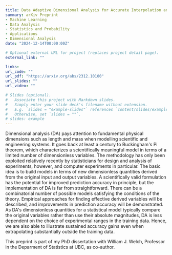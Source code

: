 ```yaml
---
title: Data Adaptive Dimensional Analysis for Accurate Interpolation and Extrapolation in Computer Experiments
summary: arXiv Preprint
- Machine Learning
- Data Analysis
- Statistics and Probability
- Applications
- Dimensional Analysis
date: "2024-12-14T00:00:00Z"

# Optional external URL for project (replaces project detail page).
external_link: ""

links:
url_code: ""
url_pdf: "https://arxiv.org/abs/2312.10100"
url_slides: ""
url_video: ""

# Slides (optional).
#   Associate this project with Markdown slides.
#   Simply enter your slide deck's filename without extension.
#   E.g. `slides = "example-slides"` references `content/slides/example-slides.md`.
#   Otherwise, set `slides = ""`.
# slides: example
---
```


Dimensional analysis (DA) pays attention to fundamental physical dimensions such as length and mass when modelling scientific and engineering systems. It goes back at least a century to Buckingham's Pi theorem, which characterizes a scientifically meaningful model in terms of a limited number of dimensionless variables. The methodology has only been exploited relatively recently by statisticians for design and analysis of experiments, however, and computer experiments in particular. The basic idea is to build models in terms of new dimensionless quantities derived from the original input and output variables. A scientifically valid formulation has the potential for improved prediction accuracy in principle, but the implementation of DA is far from straightforward. There can be a combinatorial number of possible models satisfying the conditions of the theory. Empirical approaches for finding effective derived variables will be described, and improvements in prediction accuracy will be demonstrated. As DA's dimensionless quantities for a statistical model typically compare the original variables rather than use their absolute magnitudes, DA is less dependent on the choice of experimental ranges in the training data. Hence, we are also able to illustrate sustained accuracy gains even when extrapolating substantially outside the training data.

This preprint is part of my PhD dissertation with William J. Welch, Professor in the Deparment of Statistics at UBC, as co-author.

